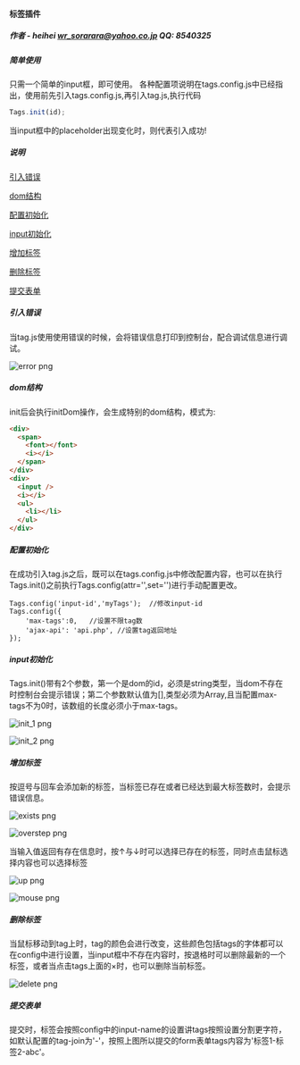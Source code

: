 #### 标签插件

##### 作者 - heihei <wr_sorarara@yahoo.co.jp>   QQ: 8540325

##### 简单使用
只需一个简单的input框，即可使用。
各种配置项说明在tags.config.js中已经指出，使用前先引入tags.config.js,再引入tag.js,执行代码

```Javascript
Tags.init(id);
```

当input框中的placeholder出现变化时，则代表引入成功!

##### 说明
[引入错误](#error)

[dom结构](#tree)

[配置初始化](#config)

[input初始化](#init)

[增加标签](#add)

[删除标签](#delete)

[提交表单](#submit)

<h5 id="error">引入错误</h5>
当tag.js使用使用错误的时候，会将错误信息打印到控制台，配合调试信息进行调试。

![error png](https://github.com/hiRainn/wheels-for-php/raw/master/tags/md_images/error.png)

<h5 id='tree'>dom结构</h5>
init后会执行initDom操作，会生成特别的dom结构，模式为:

```HTML
<div>
  <span>
    <font></font>
    <i></i>
  </span>
</div>
<div>
  <input />  
  <i></i>
  <ul>
    <li></li>
  </ul>
</div>
```

<h5 id='config'>配置初始化</h5>
在成功引入tag.js之后，既可以在tags.config.js中修改配置内容，也可以在执行Tags.init()之前执行Tags.config(attr='',set='')进行手动配置更改。

```
Tags.config('input-id','myTags');  //修改input-id
Tags.config({
    'max-tags':0,   //设置不限tag数
    'ajax-api': 'api.php', //设置tag返回地址
});
```

<h5 id="init">input初始化</h5>
Tags.init()带有2个参数，第一个是dom的id，必须是string类型，当dom不存在时控制台会提示错误；第二个参数默认值为[],类型必须为Array,且当配置max-tags不为0时，该数组的长度必须小于max-tags。

![init_1 png](https://github.com/hiRainn/wheels-for-php/raw/master/tags/md_images/init_1.png)

![init_2 png](https://github.com/hiRainn/wheels-for-php/raw/master/tags/md_images/init_2.png)

<h5 id="add">增加标签</h5>
按逗号与回车会添加新的标签，当标签已存在或者已经达到最大标签数时，会提示错误信息。

![exists png](https://github.com/hiRainn/wheels-for-php/raw/master/tags/md_images/exists.png)

![overstep png](https://github.com/hiRainn/wheels-for-php/raw/master/tags/md_images/overstep.png)

当输入值返回有存在信息时，按↑与↓时可以选择已存在的标签，同时点击鼠标选择内容也可以选择标签

![up png](https://github.com/hiRainn/wheels-for-php/raw/master/tags/md_images/up_down.png)

![mouse png](https://github.com/hiRainn/wheels-for-php/raw/master/tags/md_images/mouse.png)

<h5 id="delete">删除标签</h5>
当鼠标移动到tag上时，tag的颜色会进行改变，这些颜色包括tags的字体都可以在config中进行设置，当input框中不存在内容时，按退格时可以删除最新的一个标签，或者当点击tags上面的&times;时，也可以删除当前标签。

![delete png](https://github.com/hiRainn/wheels-for-php/raw/master/tags/md_images/delete.png)

<h5 id="submit">提交表单</h5>
提交时，标签会按照config中的input-name的设置讲tags按照设置分割更字符，如默认配置的tag-join为'-'，按照上图所以提交的form表单tags内容为'标签1-标签2-abc'。